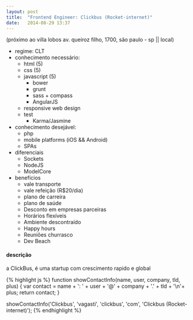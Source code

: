 ```yaml
---
layout: post
title:  "Frontend Engineer: Clickbus (Rocket-internet)"
date:   2014-08-29 13:37
---
```


(próximo ao villa lobos av. queiroz filho, 1700, são paulo - sp || local)

* regime: CLT
* conhecimento necessário:
  * html (5)
  * css (5)
  * javascript (5)
    * bower
    * grunt
    * sass + compass
    * AngularJS
  * responsive web design
  * test
    * Karma/Jasmine
* conhecimento desejável:
  * php
  * mobile platforms (iOS && Android)
  * SPAs
* diferenciais
  * Sockets
  * NodeJS
  * ModelCore
* benefícios
  * vale transporte
  * vale refeição (R$20/dia)
  * plano de carreira
  * plano de saúde
  * Desconto em empresas parceiras
  * Horários flexíveis
  * Ambiente descontraído
  * Happy hours
  * Reuniões churrasco
  * Dev Beach

#### descrição

a ClickBus, é uma startup com crescimento rapido e global

{% highlight js %}
function showContactInfo(name, user, company, tld, plus) {
  var contact = name + ': ' + user + '@' + company + '.' + tld + '\n'+ plus;
  return contact;
}

showContactInfo('Clickbus', 'vagasti', 'clickbus', 'com', 'Clickbus (Rocket-internet)');
{% endhighlight %}
